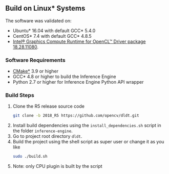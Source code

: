 
## Build on Linux\* Systems

The software was validated on:
- Ubuntu\* 16.04 with default GCC\* 5.4.0
- CentOS\* 7.4 with default GCC\* 4.8.5
- [Intel® Graphics Compute Runtime for OpenCL™ Driver package 18.28.11080](https://github.com/intel/compute-runtime/releases/tag/18.28.11080).

### Software Requirements
- [CMake\*](https://cmake.org/download/) 3.9 or higher
- GCC\* 4.8 or higher to build the Inference Engine
- Python 2.7 or higher for Inference Engine Python API wrapper

### Build Steps

1. Clone the R5 release source code
    ```sh
    git clone -b 2018_R5 https://github.com/opencv/dldt.git
    ```
2. Install build dependencies using the `install_dependencies.sh` script in the folder `inference-engine`.
3. Go to project root directory `dldt`.
4. Build the project using the shell script as super user or change it as you like
    ```sh
    sudo ./build.sh
    ```
5. Note: only CPU plugin is built by the script
